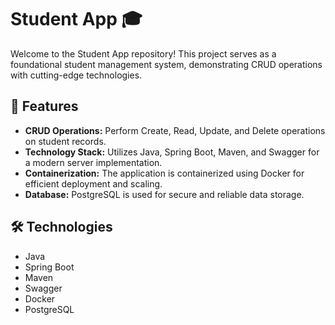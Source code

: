 # Student App 🎓

Welcome to the Student App repository! This project serves as a foundational student management system, demonstrating CRUD operations with cutting-edge technologies.

## 🚀 Features
- **CRUD Operations:** Perform Create, Read, Update, and Delete operations on student records.
- **Technology Stack:** Utilizes Java, Spring Boot, Maven, and Swagger for a modern server implementation.
- **Containerization:** The application is containerized using Docker for efficient deployment and scaling.
- **Database:** PostgreSQL is used for secure and reliable data storage.


## 🛠️ Technologies
- Java
- Spring Boot
- Maven
- Swagger
- Docker
- PostgreSQL

